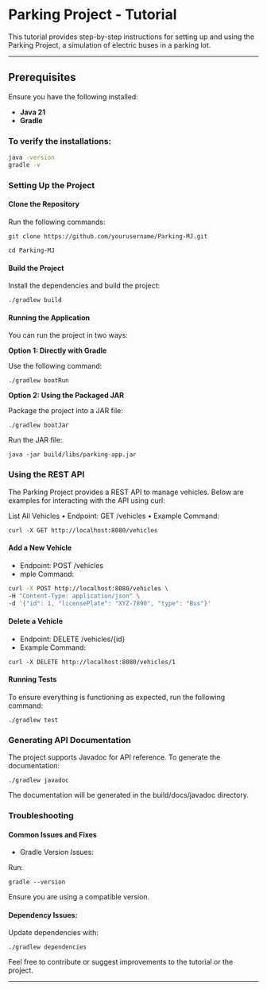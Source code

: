 # Parking Project - Tutorial

This tutorial provides step-by-step instructions for setting up and using the Parking Project, a simulation of electric buses in a parking lot.

---

## Prerequisites

Ensure you have the following installed:
- **Java 21**
- **Gradle**

### To verify the installations:
```bash
java -version
gradle -v 
```

### Setting Up the Project

#### Clone the Repository

Run the following commands:

`git clone https://github.com/yourusername/Parking-MJ.git`

`cd Parking-MJ`

#### Build the Project

Install the dependencies and build the project:

`./gradlew build`

#### Running the Application

You can run the project in two ways:

**Option 1: Directly with Gradle**

Use the following command:

`./gradlew bootRun`

**Option 2: Using the Packaged JAR**

Package the project into a JAR file:

`./gradlew bootJar`

Run the JAR file:

`java -jar build/libs/parking-app.jar`

### Using the REST API

The Parking Project provides a REST API to manage vehicles. Below are examples for interacting with the API using curl:

List All Vehicles
	•	Endpoint: GET /vehicles
	•	Example Command:

`curl -X GET http://localhost:8080/vehicles`

#### Add a New Vehicle
- Endpoint: POST /vehicles
- mple Command:
```bash
curl -X POST http://localhost:8080/vehicles \
-H "Content-Type: application/json" \
-d '{"id": 1, "licensePlate": "XYZ-7890", "type": "Bus"}'
```

#### Delete a Vehicle
- Endpoint: DELETE /vehicles/{id}
- Example Command:

`curl -X DELETE http://localhost:8080/vehicles/1`

#### Running Tests

To ensure everything is functioning as expected, run the following command:

`./gradlew test`

### Generating API Documentation

The project supports Javadoc for API reference. To generate the documentation:

`./gradlew javadoc`

The documentation will be generated in the build/docs/javadoc directory.

### Troubleshooting

#### Common Issues and Fixes
- Gradle Version Issues:

Run:

`gradle --version`

Ensure you are using a compatible version.

#### Dependency Issues:
Update dependencies with:

`./gradlew dependencies`

Feel free to contribute or suggest improvements to the tutorial or the project.

---